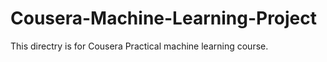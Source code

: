 Cousera-Machine-Learning-Project
================================

This directry is for Cousera Practical machine learning course.
